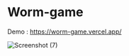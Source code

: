 # Worm-game
Demo : https://worm-game.vercel.app/



![Screenshot (7)](https://github.com/arefrhnm1/Worm-game/assets/142392264/2f240c56-0c34-4436-92c7-6e32d4e742dc)

 
